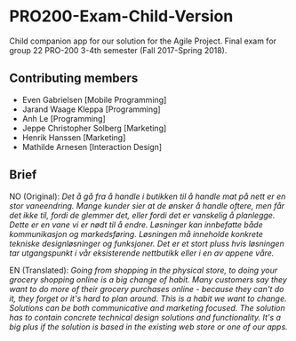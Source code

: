 # PRO200-Exam-Child-Version
Child companion app for our solution for the Agile Project.
Final exam for group 22 PRO-200 3-4th semester (Fall 2017-Spring 2018).

## Contributing members
* Even Gabrielsen [Mobile Programming]
* Jarand Waage Kleppa [Programming]
* Anh Le [Programming]
* Jeppe Christopher Solberg [Marketing]
* Henrik Hanssen [Marketing]
* Mathilde Arnesen [Interaction Design]

## Brief
NO (Original): *Det å gå fra å handle i butikken til å handle mat på
nett er en stor vaneendring. Mange kunder sier at de
ønsker å handle oftere, men får det ikke til, fordi de
glemmer det, eller fordi det er vanskelig å planlegge.
Dette er en vane vi er nødt til å endre.
Løsninger kan innbefatte både kommunikasjon og
markedsføring. Løsningen må inneholde konkrete
tekniske designløsninger og funksjoner. Det er et stort
pluss hvis løsningen tar utgangspunkt i vår
eksisterende nettbutikk eller i en av appene våre.*

EN (Translated): *Going from shopping in the physical store, 
to doing your grocery shopping online is a big change of habit.
Many customers say they want to do more of their grocery 
purchases online - because they can't do it, they forget 
or it's hard to plan around. This is a habit we want to change. 
Solutions can be both communicative and marketing focused. 
The solution has to contain concrete technical design solutions 
and functionality. It's a big plus if the solution is based 
in the existing web store or one of our apps.*
